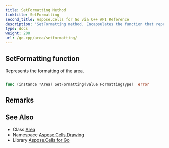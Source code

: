 ```yaml
---
title: SetFormatting Method 
linktitle: SetFormatting
second_title: Aspose.Cells for Go via C++ API Reference
description: 'SetFormatting method. Encapsulates the function that represents setformatting in Go.'
type: docs
weight: 200
url: /go-cpp/area/setformatting/
---
```


## SetFormatting function

Represents the formatting of the area.

```go

func (instance *Area) SetFormatting(value FormattingType)  error

```

## Remarks


## See Also

* Class [Area](../)
* Namespace [Aspose.Cells.Drawing](../../)
* Library [Aspose.Cells for Go](../../../)
